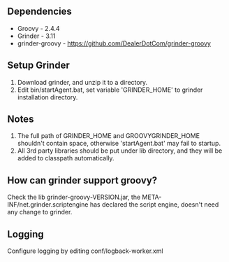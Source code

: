 Dependencies
----------------------------------------------
* Groovy - 2.4.4
* Grinder - 3.11
* grinder-groovy - https://github.com/DealerDotCom/grinder-groovy

Setup Grinder
----------------------------------------------
1. Download grinder, and unzip it to a directory.
2. Edit bin/startAgent.bat, set variable 'GRINDER_HOME' to grinder installation directory.

Notes
----------------------------------------------
1. The full path of GRINDER_HOME and GROOVYGRINDER_HOME shouldn't contain space, otherwise 'startAgent.bat' may fail to startup.
2. All 3rd party libraries should be put under lib directory, and they will be added to classpath automatically.

How can grinder support groovy?
----------------------------------------------
Check the lib grinder-groovy-VERSION.jar, the META-INF/net.grinder.scriptengine has declared the script engine, doesn't need any change to grinder.

Logging
----------------------------------------------
Configure logging by editing conf/logback-worker.xml